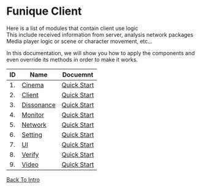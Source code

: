 # Funique Client

Here is a list of modules that contain client use logic\
This include received information from server, analysis network packages\
Media player logic or scene or character movement, etc...

In this documentation, we will show you how to apply the components and even override its methods in order to make it works.

| ID  | Name                                                                | Docuemnt                                         |
| --- | ------------------------------------------------------------------- | ------------------------------------------------ |
| 1.  | [Cinema](https://github.com/Funique2022/funique_cinema.git)         | [Quick Start](./Client/Cinema/QuickStart.md)     |
| 2.  | [Client](https://github.com/Funique2022/funique_client.git)         | [Quick Start](./Client/Client/QuickStart.md)     |
| 3.  | [Dissonance](https://github.com/Funique2022/funique_dissonance.git) | [Quick Start](./Client/Dissonance/QuickStart.md) |
| 4.  | [Monitor](https://github.com/Funique2022/funique_monitor.git)       | [Quick Start](./Client/Monitor/QuickStart.md)    |
| 5.  | [Network](https://github.com/Funique2022/funique_network.git)       | [Quick Start](./Client/Network/QuickStart.md)    |
| 6.  | [Setting](https://github.com/Funique2022/funique_setting.git)       | [Quick Start](./Client/Setting/QuickStart.md)    |
| 7.  | [UI](https://github.com/Funique2022/funique_ui.git)                 | [Quick Start](./Client/UI/QuickStart.md)         |
| 8.  | [Verify](https://github.com/Funique2022/funique_verify.git)         | [Quick Start](./Client/Verify/QuickStart.md)     |
| 9.  | [Video](https://github.com/Funique2022/funique_video.git)           | [Quick Start](./Client/Video/QuickStart.md)      |

[Back To Intro](./intro.md)